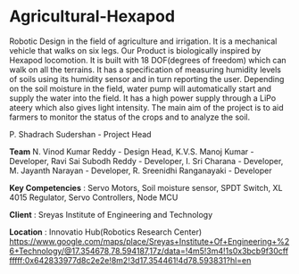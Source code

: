 # Agricultural-Hexapod
Robotic Design in the field of agriculture and irrigation.
It is a mechanical vehicle that walks on six legs. Our Product is biologically inspired by Hexapod locomotion. It is built with 18 DOF(degrees of freedom) which can walk on all the terrains. It has a specification of measuring humidity levels of soils using its humidity sensor and in turn reporting the user. Depending on the soil moisture in the field, water pump will automatically start and supply the water into  the field. It has a high power supply through a LiPo ateery which also gives light intensity.
The main aim of the project is to aid farmers to monitor the status of the crops and to analyze the soil.

P. Shadrach Sudershan - Project Head

**Team**
N. Vinod Kumar Reddy - Design Head, 
K.V.S. Manoj Kumar - Developer, 
Ravi Sai Subodh Reddy - Developer, 
I. Sri Charana - Developer, 
M. Jayanth Narayan - Developer, 
R. Sreenidhi Ranganayaki - Developer

**Key Competencies** : Servo Motors, Soil moisture sensor, SPDT Switch, XL 4015 Regulator, Servo Controllers, Node MCU

**Client** : Sreyas Institute of Engineering and Technology

**Location** : Innovatio Hub(Robotics Research Center)
https://www.google.com/maps/place/Sreyas+Institute+Of+Engineering+%26+Technology/@17.354678,78.594187,17z/data=!4m5!3m4!1s0x3bcb9f30cfffffff:0x642833977d8c2e2e!8m2!3d17.354461!4d78.593831?hl=en
